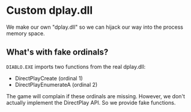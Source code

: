 # Custom dplay.dll 

We make our own "dplay.dll" so we can hijack our way into the process memory space.

## What's with fake ordinals?

`DIABLO.EXE` imports two functions from the real dplay.dll:

  * DirectPlayCreate (ordinal 1)
  * DirectPlayEnumerateA (ordinal 2)

The game will complain if these ordinals are missing. However, we don't actually implement the DirectPlay API. So we provide fake functions.

